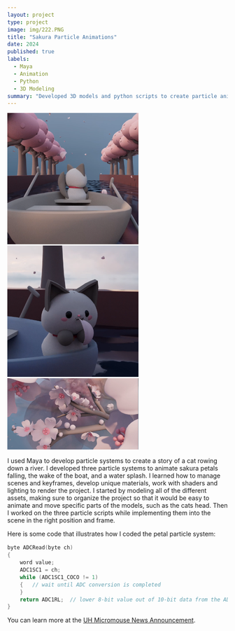 ```yaml
---
layout: project
type: project
image: img/222.PNG
title: "Sakura Particle Animations"
date: 2024
published: true
labels:
  - Maya
  - Animation
  - Python
  - 3D Modeling
summary: "Developed 3D models and python scripts to create particle animations within Maya software."
---
```


<div class="text-center p-4">
  <img width="300px" src="../img/222.PNG" class="img-thumbnail" >
  <img width="300px" src="../img/333.PNG" class="img-thumbnail" >
  <img width="300px" src="../img/111.PNG" class="img-thumbnail" >
</div>

I used Maya to develop particle systems to create a story of a cat rowing down a river. I developed three particle systems to animate sakura petals falling, the wake of the boat, and a water splash. I learned how to manage scenes and keyframes, develop unique materials, work with shaders and lighting to render the project. I started by modeling all of the different assets, making sure to organize the project so that it would be easy to animate and move specific parts of the models, such as the cats head. Then I worked on the three particle scripts while implementing them into the scene in the right position and frame. 

Here is some code that illustrates how I coded the petal particle system: 

```cpp
byte ADCRead(byte ch)
{
    word value;
    ADC1SC1 = ch;
    while (ADC1SC1_COCO != 1)
    {   // wait until ADC conversion is completed   
    }
    return ADC1RL;  // lower 8-bit value out of 10-bit data from the ADC
}
```

You can learn more at the [UH Micromouse News Announcement](https://manoa.hawaii.edu/news/article.php?aId=2857).
